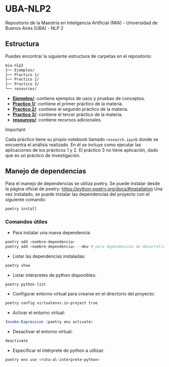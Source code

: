 # UBA-NLP2
Repositorio de la Maestría en Inteligencia Artificial (MIA) - Universidad de Buenos Aires (UBA) - NLP 2

## Estructura
Puedes encontrar la siguiente estructura de carpetas en el repositorio:

```bash
mia-nlp2
├── Ejemplos/
├── Practico 1/
├── Practico 2/
├── Practico 3/
└── resources/
```

- **[Ejemplos/](./mia-nlp2/Ejemplos/)**: contiene ejemplos de usos y pruebas de conceptos.
- **[Practico 1/](./mia-nlp2/Practico%201/)**: contiene el primer práctico de la materia.
- **[Practico 2/](./mia-nlp2/Practico%202/)**: contiene el segundo práctico de la materia.
- **[Practico 3/](./mia-nlp2/Practico%203/)**: contiene el tercer práctico de la materia.
- **[resources/](./mia-nlp2/resources/)**: contiene recursos adicionales

> [!Important]  
> Cada práctico tiene su propio notebook llamado `research.ipynb` donde se encuentra el análisis realizado. En él se incluye como ejecutar las aplicaciones de los prácticos 1 y 2. El práctico 3 no tiene aplicación, dado que es un práctico de investigación.

## Manejo de dependencias

Para el manejo de dependencias se utiliza poetry. Se puede instalar desde la página oficial de poetry: https://python-poetry.org/docs/#installation
Una vez instalado, se puede instalar las dependencias del proyecto con el siguiente comando:

```bash
poetry install
```

### Comandos útiles

- Para instalar una nueva dependencia:
```bash
poetry add <nombre-dependencia>
poetry add <nombre-dependencia> --dev # para dependencias de desarrollo
```

- Listar las dependencias instaladas:
```bash
poetry show
```

- Listar intérpretes de python disponibles:
```bash
poetry python list
```

- Configurar entorno virtual para crearse en el directorio del proyecto:
```bash
poetry config virtualenvs.in-project true
```

- Activar el entorno virtual:
```powershell
Invoke-Expression (poetry env activate)
```

- Desactivar el entorno virtual:
```bash
deactivate
```

- Especificar el intérprete de python a utilizar:
```bash
poetry env use <ruta-al-intérprete-python>
```

